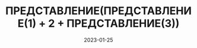 ---
date: 2023-01-25
guid: dcdd9610-0224-430c-ac92-e512d7cbbdbb
title: ПРЕДСТАВЛЕНИЕ(ПРЕДСТАВЛЕНИЕ(1) + 2 + ПРЕДСТАВЛЕНИЕ(3))
question: |
    ```bsl
    ВЫБРАТЬ
        ПРЕДСТАВЛЕНИЕ(ПРЕДСТАВЛЕНИЕ(1) + 2 + ПРЕДСТАВЛЕНИЕ(3))
    ```
options:
    - '123'
    - '6'
    - 'Исключение'
correct: 1
explanation: |
    Функцию Представление() можно использовать внутри Представление(),  
    но, как показывает практика, она возрващает изначальный тип.  
    Поэтому, если изначальный тип поддерживает сложение, то пример работает  
tags:
    - queries
source: https://t.me/JuniorOneS/470
---